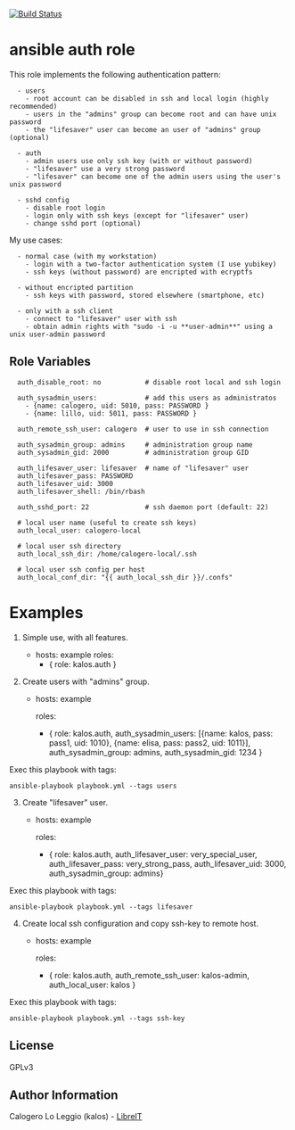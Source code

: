 [![Build Status](https://travis-ci.org/LibreIT/ansible-auth.png?branch=master)](https://travis-ci.org/LibreIT/ansible-auth)

ansible auth role
========

This role implements the following authentication pattern:

      - users
        - root account can be disabled in ssh and local login (highly recommended)
        - users in the "admins" group can become root and can have unix password
        - the "lifesaver" user can become an user of "admins" group (optional)

      - auth
        - admin users use only ssh key (with or without password)
        - "lifesaver" use a very strong password
        - "lifesaver" can become one of the admin users using the user's unix password

      - sshd config
        - disable root login
        - login only with ssh keys (except for "lifesaver" user)
        - change sshd port (optional)


My use cases:

      - normal case (with my workstation)
        - login with a two-factor authentication system (I use yubikey)
        - ssh keys (without password) are encripted with ecryptfs

      - without encripted partition
        - ssh keys with password, stored elsewhere (smartphone, etc)

      - only with a ssh client
        - connect to "lifesaver" user with ssh
        - obtain admin rights with "sudo -i -u **user-admin**" using a unix user-admin password

Role Variables
--------------

      auth_disable_root: no           # disable root local and ssh login  
      
      auth_sysadmin_users:            # add this users as administratos
        - {name: calogero, uid: 5010, pass: PASSWORD }
        - {name: lillo, uid: 5011, pass: PASSWORD }  
      
      auth_remote_ssh_user: calogero  # user to use in ssh connection  
      
      auth_sysadmin_group: admins     # administration group name
      auth_sysadmin_gid: 2000         # administration group GID  
      
      auth_lifesaver_user: lifesaver  # name of "lifesaver" user
      auth_lifesaver_pass: PASSWORD
      auth_lifesaver_uid: 3000
      auth_lifesaver_shell: /bin/rbash  
      
      auth_sshd_port: 22              # ssh daemon port (default: 22)  
      
      # local user name (useful to create ssh keys)
      auth_local_user: calogero-local

      # local user ssh directory
      auth_local_ssh_dir: /home/calogero-local/.ssh

      # local user ssh config per host
      auth_local_conf_dir: "{{ auth_local_ssh_dir }}/.confs"


Examples
========

1) Simple use, with all features.

    - hosts: example
      roles:
         - { role: kalos.auth }

2) Create users with "admins" group.

    - hosts: example

      roles:
        - { role: kalos.auth, auth_sysadmin_users:
                              [{name: kalos, pass: pass1, uid: 1010},
                               {name: elisa, pass: pass2, uid: 1011}],
                              auth_sysadmin_group: admins,
                              auth_sysadmin_gid: 1234 }

Exec this playbook with tags:

    ansible-playbook playbook.yml --tags users


3) Create "lifesaver" user.

    - hosts: example

      roles:
        - { role: kalos.auth, auth_lifesaver_user: very_special_user,
                              auth_lifesaver_pass: very_strong_pass,
                              auth_lifesaver_uid: 3000,
                              auth_sysadmin_group: admins}

Exec this playbook with tags:

    ansible-playbook playbook.yml --tags lifesaver


4) Create local ssh configuration and copy ssh-key to remote host.

    - hosts: example

      roles:
        - { role: kalos.auth, auth_remote_ssh_user: kalos-admin,
                              auth_local_user: kalos }

Exec this playbook with tags:

    ansible-playbook playbook.yml --tags ssh-key

License
-------

GPLv3

Author Information
------------------

Calogero Lo Leggio (kalos) - [LibreIT](http://LibreIT.org)

